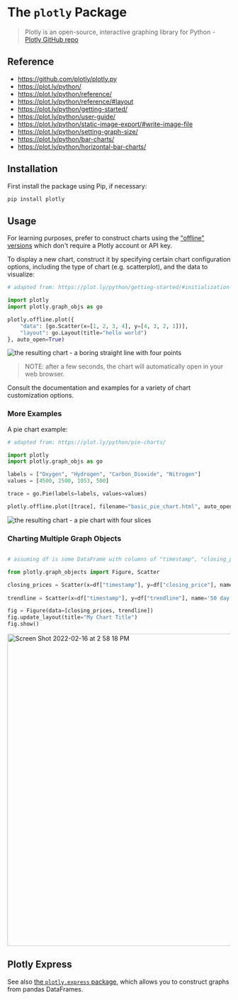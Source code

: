 # The `plotly` Package

> Plotly is an open-source, interactive graphing library for Python - [Plotly GitHub repo](https://github.com/plotly/plotly.py)

## Reference

  + https://github.com/plotly/plotly.py
  + https://plot.ly/python/
  + https://plot.ly/python/reference/
  + https://plot.ly/python/reference/#layout
  + https://plot.ly/python/getting-started/
  + https://plot.ly/python/user-guide/
  + https://plot.ly/python/static-image-export/#write-image-file
  + https://plot.ly/python/setting-graph-size/
  + https://plot.ly/python/bar-charts/
  + https://plot.ly/python/horizontal-bar-charts/

## Installation

First install the package using Pip, if necessary:

```sh
pip install plotly
```

## Usage

For learning purposes, prefer to construct charts using the ["offline" versions](https://plot.ly/python/getting-started/#initialization-for-offline-plotting) which don't require a Plotly account or API key.

To display a new chart, construct it by specifying certain chart configuration options, including the type of chart (e.g. scatterplot), and the data to visualize:

```py
# adapted from: https://plot.ly/python/getting-started/#initialization-for-offline-plotting

import plotly
import plotly.graph_objs as go

plotly.offline.plot({
    "data": [go.Scatter(x=[1, 2, 3, 4], y=[4, 3, 2, 1])],
    "layout": go.Layout(title="hello world")
}, auto_open=True)
```

![the resulting chart - a boring straight line with four points](https://user-images.githubusercontent.com/1328807/52389188-37a07380-2a60-11e9-9bbf-433dafa12886.png)


> NOTE: after a few seconds, the chart will automatically open in your web browser.

Consult the documentation and examples for a variety of chart customization options.

### More Examples

A pie chart example:

```py
# adapted from: https://plot.ly/python/pie-charts/

import plotly
import plotly.graph_objs as go

labels = ["Oxygen", "Hydrogen", "Carbon_Dioxide", "Nitrogen"]
values = [4500, 2500, 1053, 500]

trace = go.Pie(labels=labels, values=values)

plotly.offline.plot([trace], filename="basic_pie_chart.html", auto_open=True)
```

![the resulting chart - a pie chart with four slices](https://user-images.githubusercontent.com/1328807/52388830-38380a80-2a5e-11e9-8e7b-6951e083a265.png)

### Charting Multiple Graph Objects


```py

# assuming df is some DataFrame with columns of "timestamp", "closing_price", and "trendline"...

from plotly.graph_objects import Figure, Scatter

closing_prices = Scatter(x=df["timestamp"], y=df["closing_price"], name='Closing Prices')
    
trendline = Scatter(x=df["timestamp"], y=df["trendline"], name='50 day Moving Average')

fig = Figure(data=[closing_prices, trendline]) 
fig.update_layout(title="My Chart Title")
fig.show()
```

<img width="705" alt="Screen Shot 2022-02-16 at 2 58 18 PM" src="https://user-images.githubusercontent.com/1328807/154346057-09fe84e6-423b-4f8a-93b8-a11111e3a75e.png">

## Plotly Express

See also [the `plotly.express` package](https://plotly.com/python/plotly-express/), which allows you to construct graphs from pandas DataFrames.




